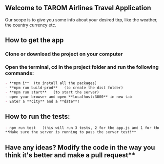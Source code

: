 ## Welcome to TAROM Airlines Travel Application

Our scope is to give you some info about your desired tirp, like the weather, the country currency etc.

## How to get the app

### Clone or download the project on your computer
### Open the terminal, cd in the project folder and run the following commands: 

```markdown
- **npm i**  (to install all the packages)
- **npm run build-prod**   (to create the dist folder)
- **npm run start**   (to start the server)
- open your browser and open **localhost:3000** in new tab
- Enter a **city** and a **date**!
```

## How to run the tests:

```markdown
- npm run test   (this will run 3 tests, 2 for the app.js and 1 for the server.js)
**Make sure the server is running to pass the server test!**
```

## Have any ideas? Modify the code in the way you think it's better and make a pull request**


